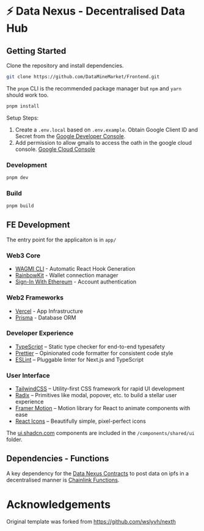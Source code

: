 # ⚡ Data Nexus - Decentralised Data Hub

## Getting Started

Clone the repository and install dependencies.

```bash
git clone https://github.com/DataMineMarket/Frontend.git
```

The `pnpm` CLI is the recommended package manager but `npm` and `yarn` should work too.

```bash
pnpm install
```

Setup Steps:

1. Create a `.env.local` based on `.env.example`. Obtain Google Client ID and Secret from the [Google Developer Console](https://console.developers.google.com/apis/credentials).
2. Add permission to allow gmails to access the oath in the google cloud console. [Google Cloud Console](https://console.cloud.google.com/apis/credentials/consent)

### Development

```bash
pnpm dev
```

### Build

```bash
pnpm build
```

## FE Development

The entry point for the applicaiton is in `app/`

### Web3 Core

- [WAGMI CLI](https://wagmi.sh/cli/getting-started) - Automatic React Hook Generation
- [RainbowKit](https://www.rainbowkit.com/) - Wallet connection manager
- [Sign-In With Ethereum](https://login.xyz/) - Account authentication

### Web2 Frameworks

- [Vercel](https://vercel.com/) - App Infrastructure
- [Prisma](https://www.prisma.io/) - Database ORM

### Developer Experience

- [TypeScript](https://www.typescriptlang.org/) – Static type checker for end-to-end typesafety
- [Prettier](https://prettier.io/) – Opinionated code formatter for consistent code style
- [ESLint](https://eslint.org/) – Pluggable linter for Next.js and TypeScript

### User Interface

- [TailwindCSS](https://tailwindcss.com) – Utility-first CSS framework for rapid UI development
- [Radix](https://www.radix-ui.com/) – Primitives like modal, popover, etc. to build a stellar user experience
- [Framer Motion](https://www.framer.com/motion/) – Motion library for React to animate components with ease
- [React Icons](https://react-icons.github.io/react-icons) – Beautifully simple, pixel-perfect icons

The [ui.shadcn.com](https://ui.shadcn.com) components are included in the `/components/shared/ui` folder.

## Dependencies - Functions

A key dependency for the [Data Nexus Contracts](https://github.com/DataMineMarket/DataNexusContracts) to post data on ipfs in a decentralised manner is [Chainlink Functions](https://docs.chain.link/chainlink-functions).

# Acknowledgements

Original template was forked from https://github.com/wslyvh/nexth
